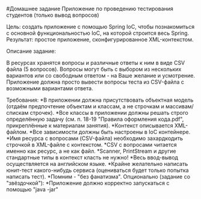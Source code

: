 #Домашнее задание
Приложение по проведению тестирования студентов (только вывод вопросов)

Цель:
создать приложение с помощью Spring IoC, чтобы познакомиться с основной функциональностью IoC, на которой строится весь Spring.
Результат: простое приложение, сконфигурированное XML-контекстом.

Описание задание:

В ресурсах хранятся вопросы и различные ответы к ним в виде CSV файла (5 вопросов).
Вопросы могут быть с выбором из нескольких вариантов или со свободным ответом - на Ваше желание и усмотрение.
Приложение должна просто вывести вопросы теста из CSV-файла с возможными вариантами ответа.

Требования:
*В приложении должна присутствовать объектная модель (отдаём предпочтение объектам и классам, а не строчкам и массивам/спискам строчек).
*Все классы в приложении должны решать строго определённую задачу (см. п. 18-19 "Правила оформления кода.pdf", прикреплённые к материалам занятия).
*Контекст описывается XML-файлом.
*Все зависимости должны быть настроены в IoC контейнере.
*Имя ресурса с вопросами (CSV-файла) необходимо захардкодить строчкой в XML-файле с контекстом.
*CSV с вопросами читается именно как ресурс, а не как файл.
*Scanner, PrintStream и другие стандартные типы в контекст класть не нужно!
*Весь ввод-вывод осуществляется на английском языке.
*Крайне желательно написать юнит-тест какого-нибудь сервиса (оцениваться будет только попытка написать тест).
*Помним - "без фанатизма".
Опционально (задание со "звёздочкой"):
*Приложение должно корректно запускаться с помощью "java -jar"